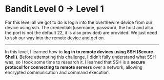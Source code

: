 # Bandit Level 0 → Level 1

For this level all we got to do is login into the overthewire device from our device using ssh. The credentials(username, password, the host and also the port is not the default 22, it is also provided) are provided. We just need to ssh our way into the remote device and get on. 

---

In this level, I learned how to **log in to remote devices using SSH (Secure Shell)**.
Before attempting this challenge, I didn’t fully understand what SSH was, so I took some time to research it.
I learned that SSH is a **secure protocol for connecting to remote servers** over a network, allowing encrypted communication and command execution.
